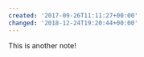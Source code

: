 ```yaml
---
created: '2017-09-26T11:11:27+00:00'
changed: '2018-12-24T19:20:44+00:00'
---
```


This is another note! 